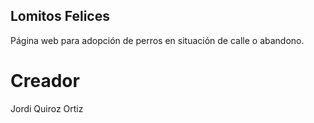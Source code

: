 ## Lomitos Felices

Página web para adopción de perros en situación de calle o abandono.

# Creador

Jordi Quiroz Ortiz
